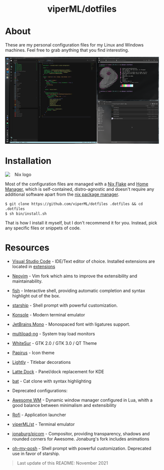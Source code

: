 
<!-- Create a centered title -->
<h1 style="text-align: center">viperML/dotfiles</h1>

# About
These are my personal configuration files for my Linux and Windows machines. Feel free to grab anything that you find interesting.


<div align="center">
  <div style="display: flex; align-items: flex-start;">
    <img alt="Desktop screenshot" src=".img/20211010.png" width="100%"/>
  </div>
</div>

# Installation

<div align="center">
  <div style="display: flex; align-items: flex-start;">
    <img alt="Nix logo" src="https://nixos.org/logo/nixos-logo-only-hires.png" width="20%">
  </div>
</div>

Most of the configuration files are managed with a [Nix Flake](https://nixos.wiki/wiki/Flakes) and [Home Manager](https://github.com/nix-community/home-manager), which is self-contained, distro-agnostic and doesn't require any additional software apart from the [nix package manager](https://nixos.org/download.html).

```
$ git clone https://github.com/viperML/dotfiles .dotfiles && cd .dotfiles
$ sh bin/install.sh
```

That is how I install it myself, but I don't recommend it for you. Instead, pick any specific files or snippets of code.


# Resources
- [Visual Studio Code](https://code.visualstudio.com/) - IDE/Text editor of choice. Installed extensions are located in [extensions](vscode/extensions)
- [Neovim](https://neovim.io/) - Vim fork which aims to improve the extensibility and maintainability.
- [fish](https://fishshell.com/) - Interactive shell, providing automatic completion and syntax highlight out of the box.
- [starship](https://starship.rs/) - Shell prompt with powerful customization.
- [Konsole](https://konsole.kde.org/) - Modern terminal emulator
- [JetBrains Mono](https://www.jetbrains.com/lp/mono/) - Monospaced font with ligatures support.
- [multiload-ng](https://udda.github.io/multiload-ng/) - System tray load monitors
- [WhiteSur](https://github.com/vinceliuice/WhiteSur-kde) - GTK 2.0 / GTK 3.0 / QT Theme
- [Papirus](https://github.com/PapirusDevelopmentTeam/papirus-icon-theme) - Icon theme
- [Lightly](https://github.com/Luwx/Lightly) - Titlebar decorations
- [Latte Dock](https://github.com/KDE/latte-dock) - Panel/dock replacement for KDE
- [bat](https://github.com/sharkdp/bat) - Cat clone with syntax highlighting

- Deprecated configurations:
- [Awesome WM](https://awesomewm.org/doc/api/index.html) - Dynamic window manager configured in Lua, whith a good balance between minimalism and extensibility
- [Rofi](https://github.com/davatorium/rofi) - Application launcher
- [viperML/st](https://github.com/viperML/st) - Terminal emulator
- [jonaburg/picom](https://github.com/jonaburg/picom) - Compositor, providing transparency, shadows and rounded corners for Awesome. Jonaburg's fork includes animations
- [oh-my-posh](https://ohmyposh.dev) - Shell prompt with powerful customization. Deprecated use in favor of starship.

> Last update of this README: November 2021
